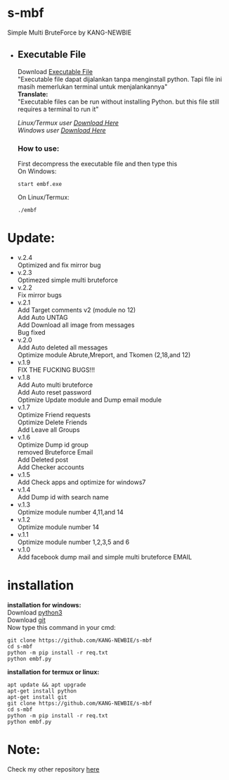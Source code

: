# s-mbf
Simple Multi BruteForce by KANG-NEWBIE<br>
- <h2>Executable File</h2>
  <p>Download <a href="https://pylink.net/static/assets/S-MBF/" target="_blank">Executable File</a><br>
  "Executable file dapat dijalankan tanpa menginstall python. Tapi file ini masih memerlukan terminal untuk menjalankannya"
  <br>
  <b>Translate:</b>
  <br>
  "Executable files can be run without installing Python. but this file still requires a terminal to run it"
  </p>
  <i>
  <span>Linux/Termux user <a href="https://pylink.net/static/assets/S-MBF/nux%20s-mbf%20v2.4.zip">Download Here</a></span>
  <br>
  <span>Windows user <a href="https://pylink.net/static/assets/S-MBF/win%20s-mbf%20v2.4.zip">Download Here</a></span>
  </i>
  
  <h3>How to use:</h3>

  First decompress the executable file and then type this<br>
  On Windows: 
  ```
  start embf.exe
  ```
  On Linux/Termux:
  ```
  ./embf
  ```

# Update:
- v.2.4<br>
Optimized and fix mirror bug
- v.2.3<br>
Optimezed simple multi bruteforce
- v.2.2<br>
Fix mirror bugs
- v.2.1<br>
Add Target comments v2 (module no 12)<br>
Add Auto UNTAG<br>
Add Download all image from messages<br>
Bug fixed
- v.2.0<br>
Add Auto deleted all messages<br>
Optimize module Abrute,Mreport, and Tkomen (2,18,and 12)
- v.1.9<br>
FIX THE FUCKING BUGS!!!
- v.1.8<br>
Add Auto multi bruteforce<br>
Add Auto reset password<br>
Optimize Update module and Dump email module
- v.1.7<br>
Optimize Friend requests<br>
Optimize Delete Friends<br>
Add Leave all Groups
- v.1.6<br>
Optimize Dump id group<br>
removed Bruteforce Email<br>
Add Deleted post<br>
Add Checker accounts
- v.1.5<br>
Add Check apps and optimize for windows7
- v.1.4<br>
Add Dump id with search name
- v.1.3<br>
Optimize module number 4,11,and 14
- v.1.2<br>
Optimize module number 14
- v.1.1<br>
Optimize module number 1,2,3,5 and 6
- v.1.0<br>
Add facebook dump mail and simple multi bruteforce EMAIL

# installation
<b>installation for windows:</b><br>
Download <a href='https://www.python.org'>python3</a><br>
Download <a href='https://git-scm.com/downloads'>git</a><br>
Now type this command in your cmd:
```
git clone https://github.com/KANG-NEWBIE/s-mbf
cd s-mbf
python -m pip install -r req.txt
python embf.py
```
<b>installation for termux or linux:</b>
```
apt update && apt upgrade
apt-get install python
apt-get install git
git clone https://github.com/KANG-NEWBIE/s-mbf
cd s-mbf
python -m pip install -r req.txt
python embf.py
```
<h1>Note:</h1>
Check my other repository <a href="https://github.com/KANG-NEWBIE?tab=repositories">here</a>
